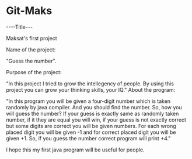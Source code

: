 # Git-Maks
----Title---

Maksat's first project

Name of the project:

"Guess the number".

Purpose of the project:

"In this project I tried to grow the intellegency of people.
By using this project you can grow your thinking skills, your IQ."
About the program:

"In this program you will be given a four-digit number which is taken randomly by java compiler.
And you should find the number. So, how you will guess the number?
If your guess is exactly same as randomly taken number, if it they are equal you will win, if your guess is not exactly correct 
but some digits are correct you will be given numbers. For each wrong placed digit you will be given -1 and for correct placed 
digit you will be given +1. So, if you guess the number correct program will print +4."

I hope this my first java program will be useful for people. 
